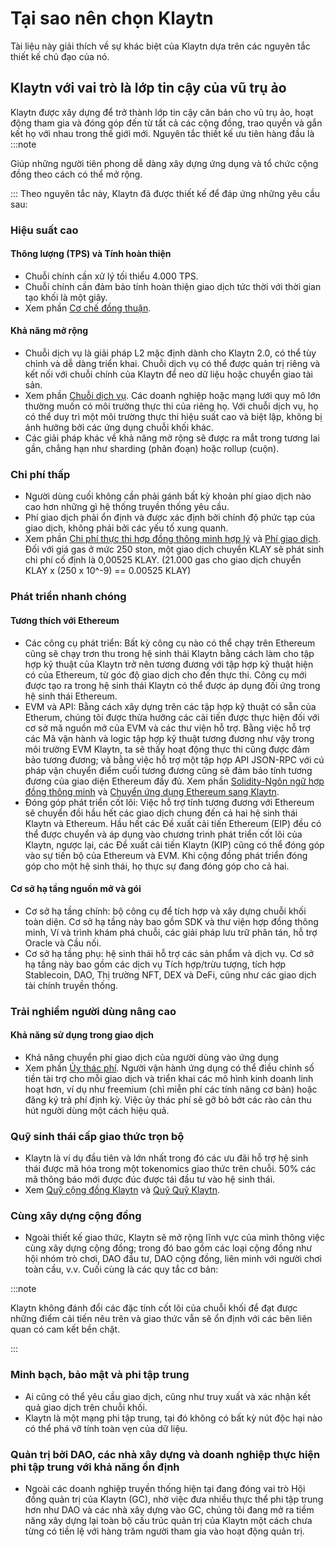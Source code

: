 # Tại sao nên chọn Klaytn

Tài liệu này giải thích về sự khác biệt của Klaytn dựa trên các nguyên tắc thiết kế chủ đạo của nó.

## Klaytn với vai trò là lớp tin cậy của vũ trụ ảo <a id="klaytn-as-a-trust-layer-of-metaverse"></a>
Klaytn được xây dựng để trở thành lớp tin cậy căn bản cho vũ trụ ảo, hoạt động tham gia và đóng góp đến từ tất cả các cộng đồng, trao quyền và gắn kết họ với nhau trong thế giới mới. Nguyên tắc thiết kế ưu tiên hàng đầu là
:::note

Giúp những người tiên phong dễ dàng xây dựng ứng dụng và tổ chức cộng đồng theo cách có thể mở rộng.

:::
Theo nguyên tắc này, Klaytn đã được thiết kế để đáp ứng những yêu cầu sau:

### Hiệu suất cao <a id="high-performance"></a>

#### Thông lượng (TPS) và Tính hoàn thiện <a id="throughput-and-finality"></a>

- Chuỗi chính cần xử lý tối thiểu 4.000 TPS.
- Chuỗi chính cần đảm bảo tính hoàn thiện giao dịch tức thời với thời gian tạo khối là một giây.
- Xem phần [Cơ chế đồng thuận][].

#### Khả năng mở rộng <a id="scalability"></a>

- Chuỗi dịch vụ là giải pháp L2 mặc định dành cho Klaytn 2.0, có thể tùy chỉnh và dễ dàng triển khai. Chuỗi dịch vụ có thể được quản trị riêng và kết nối với chuỗi chính của Klaytn để neo dữ liệu hoặc chuyển giao tài sản.
- Xem phần [Chuỗi dịch vụ][]. Các doanh nghiệp hoặc mạng lưới quy mô lớn thường muốn có môi trường thực thi của riêng họ. Với chuỗi dịch vụ, họ có thể duy trì một môi trường thực thi hiệu suất cao và biệt lập, không bị ảnh hưởng bởi các ứng dụng chuỗi khối khác.
- Các giải pháp khác về khả năng mở rộng sẽ được ra mắt trong tương lai gần, chẳng hạn như sharding (phân đoạn) hoặc rollup (cuộn).

### Chi phí thấp  <a id="low-cost"></a>

- Người dùng cuối không cần phải gánh bất kỳ khoản phí giao dịch nào cao hơn những gì hệ thống truyền thống yêu cầu.
- Phí giao dịch phải ổn định và được xác định bởi chính độ phức tạp của giao dịch, không phải bởi các yếu tố xung quanh.
- Xem phần [Chi phí thực thi hợp đồng thông minh hợp lý][] và [Phí giao dịch][]. Đối với giá gas ở mức 250 ston, một giao dịch chuyển KLAY sẽ phát sinh chi phí cố định là 0,00525 KLAY. (21.000 gas cho giao dịch chuyển KLAY x (250 x 10^-9) == 0.00525 KLAY)

### Phát triển nhanh chóng <a id="rapid-development"></a>

#### Tương thích với Ethereum <a id="ethereum-compatibility"></a>

- Các công cụ phát triển: Bất kỳ công cụ nào có thể chạy trên Ethereum cũng sẽ chạy trơn thu trong hệ sinh thái Klaytn bằng cách làm cho tập hợp kỹ thuật của Klaytn trở nên tương đương với tập hợp kỹ thuật hiện có của Ethereum, từ góc độ giao dịch cho đến thực thi. Công cụ mới được tạo ra trong hệ sinh thái Klaytn có thể được áp dụng đối ứng trong hệ sinh thái Ethereum.
- EVM và API: Bằng cách xây dựng trên các tập hợp kỹ thuật có sẵn của Etherum, chúng tôi được thừa hưởng các cải tiến được thực hiện đối với cơ sở mã nguồn mở của EVM và các thư viện hỗ trợ. Bằng việc hỗ trợ các Mã vận hành và logic tập hợp kỹ thuật tương đương như vậy trong môi trường EVM Klaytn, ta sẽ thấy hoạt động thực thi cũng được đảm bảo tương đương; và bằng việc hỗ trợ một tập hợp API JSON-RPC với cú pháp vận chuyển điểm cuối tương đương cũng sẽ đảm bảo tính tương đương của giao diện Ethereum đầy đủ. Xem phần [Solidity-Ngôn ngữ hợp đồng thông minh][] và [Chuyển ứng dụng Ethereum sang Klaytn][].
- Đóng góp phát triển cốt lõi: Việc hỗ trợ tính tương đương với Ethereum sẽ chuyển đồi hầu hết các giao dịch chung đến cả hai hệ sinh thái Klaytn và Ethereum. Hầu hết các Đề xuất cải tiến Ethereum (EIP) đều có thể được chuyển và áp dụng vào chương trình phát triển cốt lõi của Klaytn, ngược lại, các Đề xuất cải tiến Klaytn (KIP) cũng có thể đóng góp vào sự tiến bộ của Ethereum và EVM. Khi cộng đồng phát triển đóng góp cho một hệ sinh thái, họ thực sự đang đóng góp cho cả hai.

#### Cơ sở hạ tầng nguồn mở và gói <a id="open-source-infrastructure-and-package"></a>

- Cơ sở hạ tầng chính: bộ công cụ để tích hợp và xây dựng chuỗi khối toàn diện. Cơ sở hạ tầng này bao gồm SDK và thư viện hợp đồng thông minh, Ví và trình khám phá chuỗi, các giải pháp lưu trữ phân tán, hỗ trợ Oracle và Cầu nối.
- Cơ sở hạ tầng phụ: hệ sinh thái hỗ trợ các sản phẩm và dịch vụ. Cơ sở hạ tầng này bao gồm các dịch vụ Tích hợp/trừu tượng, tích hợp Stablecoin, DAO, Thị trường NFT, DEX và DeFi, cũng như các giao dịch tài chính truyền thống.

### Trải nghiềm người dùng nâng cao <a id="enhanced-user-experience"></a>

#### Khả năng sử dụng trong giao dịch <a id="usability-in-transaction"></a>

- Khả năng chuyển phí giao dịch của người dùng vào ứng dụng
- Xem phần [Ủy thác phí][]. Người vận hành ứng dụng có thể điều chỉnh số tiền tài trợ cho mỗi giao dịch và triển khai các mô hình kinh doanh linh hoạt hơn, ví dụ như freemium (chỉ miễn phí các tính năng cơ bản) hoặc đăng ký trả phí định kỳ. Việc ủy thác phí sẽ gỡ bỏ bớt các rào cản thu hút người dùng một cách hiệu quả.

### Quỹ sinh thái cấp giao thức trọn bộ <a id="contribution-reward"></a>

- Klaytn là ví dụ đầu tiên và lớn nhất trong đó các ưu đãi hỗ trợ hệ sinh thái được mã hóa trong một tokenomics giao thức trên chuỗi. 50% các mã thông báo mới được đúc được tái đầu tư vào hệ sinh thái.
- Xem [Quỹ cộng đồng Klaytn](token-economy.md#klaytn-community-fund) và [Quỹ Quỹ Klaytn](token-economy.md#klaytn-foundation-fund).

### Cùng xây dựng cộng đồng <a id="community-co-building"></a>

- Ngoài thiết kế giao thức, Klaytn sẽ mở rộng lĩnh vực của mình thông việc cùng xây dựng cộng đồng; trong đó bao gồm các loại cộng đồng như hội nhóm trò chơi, DAO đầu tư, DAO cộng đồng, liên minh với người chơi toàn cầu, v.v. Cuối cùng là các quy tắc cơ bản:

:::note

Klaytn không đánh đổi các đặc tính cốt lõi của chuỗi khối để đạt được những điểm cải tiến nêu trên và giao thức vẫn sẽ ổn định với các bên liên quan có cam kết bền chặt.

:::

### Minh bạch, bảo mật và phi tập trung <a id="transparency-security-and-decentralization"></a>

- Ai cũng có thể yêu cầu giao dịch, cũng như truy xuất và xác nhận kết quả giao dịch trên chuỗi khối.
- Klaytn là một mạng phi tập trung, tại đó không có bất kỳ nút độc hại nào có thể phá vỡ tính toàn vẹn của dữ liệu.

### Quản trị bởi DAO, các nhà xây dựng và doanh nghiệp thực hiện phi tập trung với khả năng ổn định <a id="governance-by-trusted-entities"></a>

- Ngoài các doanh nghiệp truyền thống hiện tại đang đóng vai trò Hội đồng quản trị của Klaytn (GC), nhờ việc đưa nhiều thực thể phi tập trung hơn như DAO và các nhà xây dựng vào GC, chúng tôi đang mở ra tiềm năng xây dựng lại toàn bộ cấu trúc quản trị của Klaytn một cách chưa từng có tiền lệ với hàng trăm người tham gia vào hoạt động quản trị.

[Cơ chế đồng thuận]: ./consensus-mechanism.md
[Chi phí thực thi hợp đồng thông minh hợp lý]: computation/klaytn-smart-contract.md#affordable-smart-contract-execution-cost
[Phí giao dịch]: ./transaction-fees.md
[Ủy thác phí]: ./transactions/transactions.md#fee-delegation
[Chuỗi dịch vụ]: ./scaling-solutions.md#service-chain
[Solidity-Ngôn ngữ hợp đồng thông minh]: ../build/smart-contracts/solidity-smart-contract-language.md
[Chuyển ứng dụng Ethereum sang Klaytn]: ../build/tutorials/migrating-ethereum-app-to-klaytn.md
